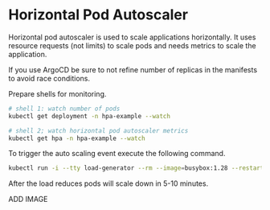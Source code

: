 # Horizontal Pod Autoscaler

Horizontal pod autoscaler is used to scale applications horizontally.
It uses resource requests (not limits) to scale pods and needs metrics to scale the application.

If you use ArgoCD be sure to not refine number of replicas in the manifests to avoid race conditions.


Prepare shells for monitoring.
```bash
# shell 1: watch number of pods
kubectl get deployment -n hpa-example --watch

# shell 2; watch horizontal pod autoscaler metrics
kubectl get hpa -n hpa-example --watch
```

To trigger the auto scaling event execute the following command.
```bash
kubectl run -i --tty load-generator --rm --image=busybox:1.28 --restart=Never -- /bin/sh -c "while sleep 0.01; do wget -q -O- http://myapp.hpa-example.svc.cluster.local; done"
```

After the load reduces pods will scale down in 5-10 minutes.

ADD IMAGE
